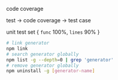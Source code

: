 code coverage

test -> code
coverage -> test case

unit test set { `func` 100%, `lines` 90% }

```bash
# link generator
npm link
# search generator globally
npm list -g --depth=0 | grep 'generator'
# remove generator globally
npm uninstall -g [generator-name]
```
